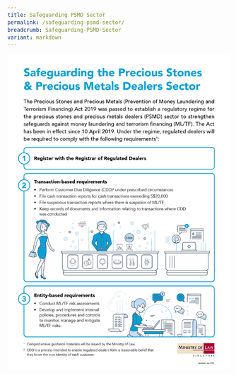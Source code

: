```yaml
---
title: Safeguarding PSMD Sector
permalink: /safeguarding-psmd-sector/
breadcrumb: Safeguarding-PSMD-Sector
variant: markdown
---
```

<a href="/files/Safeguarding_PSMD_Sector_Jan2020.pdf" target="_blank"><img src="/images/Safeguarding_PSMD_Sector_Jan2020.jpg"></a>